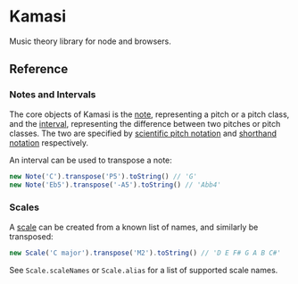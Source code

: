 # Kamasi

Music theory library for node and browsers.

## Reference

### Notes and Intervals

The core objects of Kamasi is the [note](https://en.wikipedia.org/wiki/Musical_note), representing a pitch or a pitch class, and the [interval](https://en.wikipedia.org/wiki/Interval_%28music%29), representing the difference between two pitches or pitch classes. The two are specified by [scientific pitch notation](https://en.wikipedia.org/wiki/Scientific_pitch_notation) and [shorthand notation](https://en.wikipedia.org/wiki/Interval_%28music%29#Shorthand_notation) respectively.

An interval can be used to transpose a note:

```js
new Note('C').transpose('P5').toString() // 'G'
new Note('Eb5').transpose('-A5').toString() // 'Abb4'
```

### Scales

A [scale](https://en.wikipedia.org/wiki/Scale_%28music%29) can be created from a known list of names, and similarly be transposed:

```js
new Scale('C major').transpose('M2').toString() // 'D E F# G A B C#'
```

See `Scale.scaleNames` or `Scale.alias` for a list of supported scale names.
